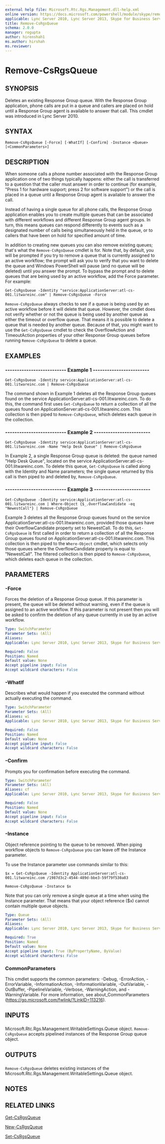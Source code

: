 ```yaml
---
external help file: Microsoft.Rtc.Rgs.Management.dll-help.xml
online version: https://docs.microsoft.com/powershell/module/skype/remove-csrgsqueue
applicable: Lync Server 2010, Lync Server 2013, Skype for Business Server 2015, Skype for Business Server 2019
title: Remove-CsRgsQueue
schema: 2.0.0
manager: rogupta
author: hirenshah1
ms.author: hirshah
ms.reviewer:
---
```


# Remove-CsRgsQueue

## SYNOPSIS
Deletes an existing Response Group queue.
With the Response Group application, phone calls are put in a queue and callers are placed on hold until a Response Group agent is available to answer that call.
This cmdlet was introduced in Lync Server 2010.


## SYNTAX

```
Remove-CsRgsQueue [-Force] [-WhatIf] [-Confirm] -Instance <Queue> [<CommonParameters>]
```

## DESCRIPTION
When someone calls a phone number associated with the Response Group application one of two things typically happens: either the call is transferred to a question that the caller must answer in order to continue (for example, "Press 1 for hardware support; press 2 for software support") or the call is placed in a queue until a Response Group agent is available to answer the call.

Instead of having a single queue for all phone calls, the Response Group application enables you to create multiple queues that can be associated with different workflows and different Response Group agent groups.
In turn, this means queues can respond differently to events such as a designated number of calls being simultaneously held in the queue, or to callers that have been on hold for specified amount of time.

In addition to creating new queues you can also remove existing queues; that's what the `Remove-CsRgsQueue` cmdlet is for.
Note that, by default, you will be prompted if you try to remove a queue that is currently assigned to an active workflow; the prompt will ask you to verify that you want to delete the queue and Windows PowerShell will pause (and no queue will be deleted) until you answer the prompt.
To bypass the prompt and to delete queues that are being used by an active workflow, add the Force parameter.
For example:

`Get-CsRgsQueue -Identity "service:ApplicationServer:atl-cs-001.litwareinc.com" | Remove-CsRgsQueue -Force`

`Remove-CsRgsQueue` always checks to see if a queue is being used by an active workflow before it will delete that queue.
However, the cmdlet does not verify whether or not the queue is being used by another queue as either the timeout or overflow queue.
That means it is possible to delete a queue that is needed by another queue.
Because of that, you might want to use the `Get-CsRgsQueue` cmdlet to check the OverflowAction and TimeoutAction properties of your other Response Group queues before running `Remove-CsRgsQueue` to delete a queue.


## EXAMPLES

### -------------------------- Example 1 ------------------------
```
Get-CsRgsQueue -Identity service:ApplicationServer:atl-cs-001.litwareinc.com | Remove-CsRgsQueue
```

The command shown in Example 1 deletes all the Response Group queues found on the service ApplicationServer:atl-cs-001.litwareinc.com.
To do this, the command first uses `Get-CsRgsQueue` to return a collection of all the queues found on ApplicationServer:atl-cs-001.litwareinc.com.
This collection is then piped to `Remove-CsRgsQueue`, which deletes each queue in the collection.


### -------------------------- Example 2 ------------------------
```
Get-CsRgsQueue -Identity service:ApplicationServer:atl-cs-001.litwareinc.com -Name "Help Desk Queue" | Remove-CsRgsQueue
```

In Example 2, a single Response Group queue is deleted: the queue named "Help Desk Queue", located on the service ApplicationServer:atl-cs-001.litwareinc.com.
To delete this queue, `Get-CsRgsQueue` is called along with the Identity and Name parameters; the single queue returned by this call is then piped to and deleted by, `Remove-CsRgsQueue`.


### -------------------------- Example 3 ------------------------
```
Get-CsRgsQueue -Identity service:ApplicationServer:atl-cs-001.litwareinc.com | Where-Object {$_.OverflowCandidate -eq "NewestCall"} | Remove-CsRgsQueue
```

Example 3 deletes all the Response Group queues found on the service ApplicationServer:atl-cs-001.litwareinc.com, provided those queues have their OverflowCandidate property set to NewestCall.
To do this, `Get-CsRgsQueue` is first called in order to return a collection of all the Response Group queues found on ApplicationServer:atl-cs-001.litwareinc.com.
This collection is then piped to the `Where-Object` cmdlet, which selects only those queues where the OverflowCandidate property is equal to "NewestCall".
The filtered collection is then piped to `Remove-CsRgsQueue`, which deletes each queue in the collection.


## PARAMETERS

### -Force
Forces the deletion of a Response Group queue.
If this parameter is present, the queue will be deleted without warning, even if the queue is assigned to an active workflow.
If this parameter is not present then you will be asked to confirm the deletion of any queue currently in use by an active workflow.

```yaml
Type: SwitchParameter
Parameter Sets: (All)
Aliases: 
Applicable: Lync Server 2010, Lync Server 2013, Skype for Business Server 2015, Skype for Business Server 2019

Required: False
Position: Named
Default value: None
Accept pipeline input: False
Accept wildcard characters: False
```

### -WhatIf
Describes what would happen if you executed the command without actually executing the command.

```yaml
Type: SwitchParameter
Parameter Sets: (All)
Aliases: wi
Applicable: Lync Server 2010, Lync Server 2013, Skype for Business Server 2015, Skype for Business Server 2019

Required: False
Position: Named
Default value: None
Accept pipeline input: False
Accept wildcard characters: False
```

### -Confirm
Prompts you for confirmation before executing the command.

```yaml
Type: SwitchParameter
Parameter Sets: (All)
Aliases: cf
Applicable: Lync Server 2010, Lync Server 2013, Skype for Business Server 2015, Skype for Business Server 2019

Required: False
Position: Named
Default value: None
Accept pipeline input: False
Accept wildcard characters: False
```

### -Instance
Object reference pointing to the queue to be removed.
When piping workflow objects to `Remove-CsRgsQueue` you can leave off the Instance parameter.

To use the Instance parameter use commands similar to this:

`$x = Get-CsRgsQueue -Identity ApplicationServer:atl-cs-001.litwareinc.com /1987d3c2-4544-489d-bbe3-59f79f530a83`

`Remove-CsRgsQueue -Instance $x`

Note that you can only remove a single queue at a time when using the Instance parameter.
That means that your object reference ($x) cannot contain multiple queue objects.


```yaml
Type: Queue
Parameter Sets: (All)
Aliases: 
Applicable: Lync Server 2010, Lync Server 2013, Skype for Business Server 2015, Skype for Business Server 2019

Required: True
Position: Named
Default value: None
Accept pipeline input: True (ByPropertyName, ByValue)
Accept wildcard characters: False
```

### CommonParameters
This cmdlet supports the common parameters: -Debug, -ErrorAction, -ErrorVariable, -InformationAction, -InformationVariable, -OutVariable, -OutBuffer, -PipelineVariable, -Verbose, -WarningAction, and -WarningVariable. For more information, see about_CommonParameters (https://go.microsoft.com/fwlink/?LinkID=113216).

## INPUTS

###  
Microsoft.Rtc.Rgs.Management.WritableSettings.Queue object.
`Remove-CsRgsQueue` accepts pipelined instances of the Response Group queue object.

## OUTPUTS

###  
`Remove-CsRgsQueue` deletes existing instances of the Microsoft.Rtc.Rgs.Management.WritableSettings.Queue object.

## NOTES

## RELATED LINKS

[Get-CsRgsQueue](Get-CsRgsQueue.md)

[New-CsRgsQueue](New-CsRgsQueue.md)

[Set-CsRgsQueue](Set-CsRgsQueue.md)

